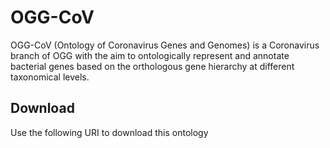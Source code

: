 # OGG-CoV

OGG-CoV (Ontology of Coronavirus Genes and Genomes) is a Coronavirus branch of OGG with the aim to ontologically represent and annotate bacterial genes based on the orthologous gene hierarchy at different taxonomical levels. 

## Download
Use the following URI to download this ontology 


